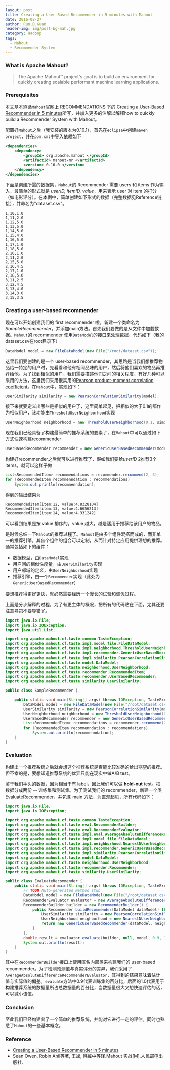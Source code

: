```yaml
---
layout: post
title: Creating a User-Based Recommender in 5 minutes with Mahout
date: 2016-08-27
author: Run.D.Guan
header-img: img/post-bg-mah.jpg
category: Hadoop
tags:
  - Mahout
  - Recommender System
---
```


### What is Apache Mahout?

> The Apache Mahout™ project's goal is to build an environment for quickly creating scalable performant machine learning applications.

### Prerequisites

本文基本遵循`Mahout`官网上 RECOMMENDATIONS 下的 [Creating a User-Based Recommender in 5 minutes](http://mahout.apache.org/users/recommender/userbased-5-minutes.html)所写，并加入更多的注解以解释how to quickly build a Recommender System with Mahout。

配置好`Mahout`之后（我安装的版本为0.10.1），首先在`eclipse`中创建`maven project`，并在`pom.xml`中导入依赖如下

```xml
<dependencies>
	<dependency>
		<groupId> org.apache.mahout </groupId>
		<artifactId> mahout-mr </artifactId>
		<version> 0.10.0 </version>
	</dependency>
</dependencies>
```

下面是创建所需的数据集，`Mahout`的 Recommender 需要 users 和 items 作为输入，最简单的形式就是 *userID, itemID, value*，用来表示 user 对 item 的打分（如电影评分）。在本例中，简单创建如下形式的数据（完整数据见Reference链接），并命名为"dataset.csv"。

    1,10,1.0
    1,11,2.0
    1,12,5.0
    1,13,5.0
    1,14,5.0
    1,15,4.0
    1,16,5.0
    1,17,1.0
    1,18,5.0
    2,10,1.0
    2,11,2.0
    2,15,5.0
    2,16,4.5
    2,17,1.0
    2,18,5.0
    3,11,2.5
    3,12,4.5
    3,13,4.0
    3,14,3.0
    3,15,3.5

### Creating a user-based recommender

现在可以开始创建我们的 first recommender 啦。新建一个类命名为*SampleRecommender*，并添加main方法。首先我们要做的是从文件中加载数据。`Mahout`的 recommender 使用`DataModel`的接口来处理数据，代码如下（我的dataset.csv在root目录下）

```java
DataModel model = new FileDataModel(new File("/root/dataset.csv"));
```

这里我们要创建的是一个 user-based recommender，其思路是当我们想推荐物品给一特定的用户时，先看看和他有相同品味的用户，然后将他们喜欢的物品再推荐给他。为了找到相似的用户，我们需要描述他们之间的相关程度，有好几种可以采用的方法，这里我们采用很实用的[Pearson product-moment correlation coefficient](https://en.wikipedia.org/wiki/Pearson_product-moment_correlation_coefficient)。在`Mahout`中，实现如下：

```java
UserSimilarity similarity = new PearsonCorrelationSimilarity(model);
```

接下来就要定义出哪些是相似的用户了，这里简单起见，把相似的大于0.1的都作为相似用户，该功能由`ThresholdUserNeighborhood`实现

```java
UserNeighborhood neighborhood = new ThresholdUserNeighborhood(0.1, similarity, model);
```

现在我们已经具备了构建最简单的推荐系统的要素了，在`Mahout`中可以通过如下方式快速构建recommender

```java
UserBasedRecommender recommender = new GenericUserBasedRecommender(model, neighborhood, similarity);
```

构建好recommender之后就可以进行推荐了，假如我们要给*userID* 2推荐3个items，就可以这样子做

```java
List<RecommendedItem> recommendations = recommender.recommend(2, 3);
for (RecommendedItem recommenndation : recommendations)
	System.out.println(recommenndation);
```

得到的输出结果为

    RecommendedItem[item:12, value:4.8328104]
    RecommendedItem[item:13, value:4.6656213]
    RecommendedItem[item:14, value:4.331242]

可以看到结果是按 value 排序的，value 越大，越是适用于推荐给该用户的物品。

是时候总结一下`Mahout`的推荐过程了。`Mahout`是由多个组件混搭而成的，而非单一的推荐引擎，其各个组件的组合可以定制，从而针对特定应用提供理想的推荐。通常包括如下的组件：

* 数据模型，由`DataModel`实现
* 用户间的相似性度量，由`UserSimilarity`实现
* 用户邻域的定义，由`UserNeighborhood`实现
* 推荐引擎，由一个`Recommender`实现（此处为`GenericUserBasedRecommender`）

要想推荐得更好更快，就必然需要经历一个漫长的试验和调优过程。

上面是分步解释的过程，为了有更主体的概况，把所有的代码贴在下面，尤其还要注意导包不要导错了。

```java
import java.io.File;
import java.io.IOException;
import java.util.List;

import org.apache.mahout.cf.taste.common.TasteException;
import org.apache.mahout.cf.taste.impl.model.file.FileDataModel;
import org.apache.mahout.cf.taste.impl.neighborhood.ThresholdUserNeighborhood;
import org.apache.mahout.cf.taste.impl.recommender.GenericUserBasedRecommender;
import org.apache.mahout.cf.taste.impl.similarity.PearsonCorrelationSimilarity;
import org.apache.mahout.cf.taste.model.DataModel;
import org.apache.mahout.cf.taste.neighborhood.UserNeighborhood;
import org.apache.mahout.cf.taste.recommender.RecommendedItem;
import org.apache.mahout.cf.taste.recommender.UserBasedRecommender;
import org.apache.mahout.cf.taste.similarity.UserSimilarity;

public class SampleRecommender {

	public static void main(String[] args) throws IOException, TasteException {
		DataModel model = new FileDataModel(new File("/root/dataset.csv"));
		UserSimilarity similarity = new PearsonCorrelationSimilarity(model);
		UserNeighborhood neighborhood = new ThresholdUserNeighborhood(0.1, similarity, model);
		UserBasedRecommender recommender = new GenericUserBasedRecommender(model, neighborhood, similarity);
		List<RecommendedItem> recommendations = recommender.recommend(2, 3);
		for (RecommendedItem recommenndation : recommendations)
			System.out.println(recommenndation);
	}
}
```

### Evaluation

构建出一个推荐系统之后就会想这个推荐系统是否能比较准确的给出期望的推荐。但不幸的是，要想知道推荐系统的优异只能在现实中做A/B test。

鉴于我们手头的数据，因为相当于有 label，因此我们可以做 **hold-out** test。把数据分成两份 -- 训练集和测试集。为了测试我们的 recommender，新建一个类 EvaluateRecommender，并包含 main 方法，为直观起见，所有代码如下：

```java
import java.io.File;
import java.io.IOException;

import org.apache.mahout.cf.taste.common.TasteException;
import org.apache.mahout.cf.taste.eval.RecommenderBuilder;
import org.apache.mahout.cf.taste.eval.RecommenderEvaluator;
import org.apache.mahout.cf.taste.impl.eval.AverageAbsoluteDifferenceRecommenderEvaluator;
import org.apache.mahout.cf.taste.impl.model.file.FileDataModel;
import org.apache.mahout.cf.taste.impl.neighborhood.NearestNUserNeighborhood;
import org.apache.mahout.cf.taste.impl.recommender.GenericUserBasedRecommender;
import org.apache.mahout.cf.taste.impl.similarity.PearsonCorrelationSimilarity;
import org.apache.mahout.cf.taste.model.DataModel;
import org.apache.mahout.cf.taste.neighborhood.UserNeighborhood;
import org.apache.mahout.cf.taste.recommender.Recommender;
import org.apache.mahout.cf.taste.similarity.UserSimilarity;

public class EvaluateRecommender {
	public static void main(String[] args) throws IOException, TasteException {
		// TODO Auto-generated method stub
		DataModel model = new FileDataModel(new File("/root/dataset.csv"));
		RecommenderEvaluator evaluator = new AverageAbsoluteDifferenceRecommenderEvaluator();
		RecommenderBuilder builder = new RecommenderBuilder() {
			public Recommender buildRecommender(DataModel dataModel) throws TasteException {
				UserSimilarity similarity = new PearsonCorrelationSimilarity(dataModel);
				UserNeighborhood neighborhood = new NearestNUserNeighborhood(2, similarity, dataModel);
				return new GenericUserBasedRecommender(dataModel, neighborhood, similarity);
			}
		};
		double result = evaluator.evaluate(builder, null, model, 0.9, 1.0);
		System.out.println(result);
	}
}
```

其中在`RecommenderBuilder`接口上使用匿名内部类来构建我们的 user-based recommender。为了检测预测值与真实评分的差异，我们采用了`AverageAbsoluteDifferenceRecommenderEvaluator`，其得到的结果意味着估计值与实际值的偏差。`evaluate`方法中0.9代表训练集的百分比，后面的1.0代表用于构建推荐系统的数据量所占总数据量的百分比，当数据量很大又想快速评估的话，可以减小该值。

### Conclusion

至此我们已经构建出了一个简单的推荐系统，并能对它进行一定的评估。同时也熟悉了`Mahout`的一些基本概念。

### Reference

* [Creating a User-Based Recommender in 5 minutes](http://mahout.apache.org/users/recommender/userbased-5-minutes.html)
* Sean Owen, Robin Anil等著, 王斌, 韩冀中等译.Mahout 实战[M].人民邮电出版社.
